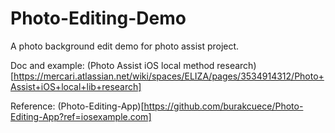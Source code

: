 # Photo-Editing-Demo

A photo background edit demo for photo assist project.

Doc and example: (Photo Assist iOS local method research)[https://mercari.atlassian.net/wiki/spaces/ELIZA/pages/3534914312/Photo+Assist+iOS+local+lib+research]

Reference: (Photo-Editing-App)[https://github.com/burakcuece/Photo-Editing-App?ref=iosexample.com]
